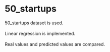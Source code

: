 # 50_startups
50_startups dataset is used.
<br><br>
Linear regression is implemented.
<br><br>
Real values and predicted values are compared.
